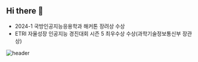 ## Hi there 👋

- 2024-1 국방인공지능응용학과 해커톤 장려상 수상
- ETRI 자율성장 인공지능 경진대회 시즌 5 최우수상 수상(과학기술정보통신부 장관상)

![header](https://capsule-render.vercel.app/api?type=Rounded&color=800080&height=300&section=header&text=YG%20&fontSize=90&fontColor=FFFFFF)

